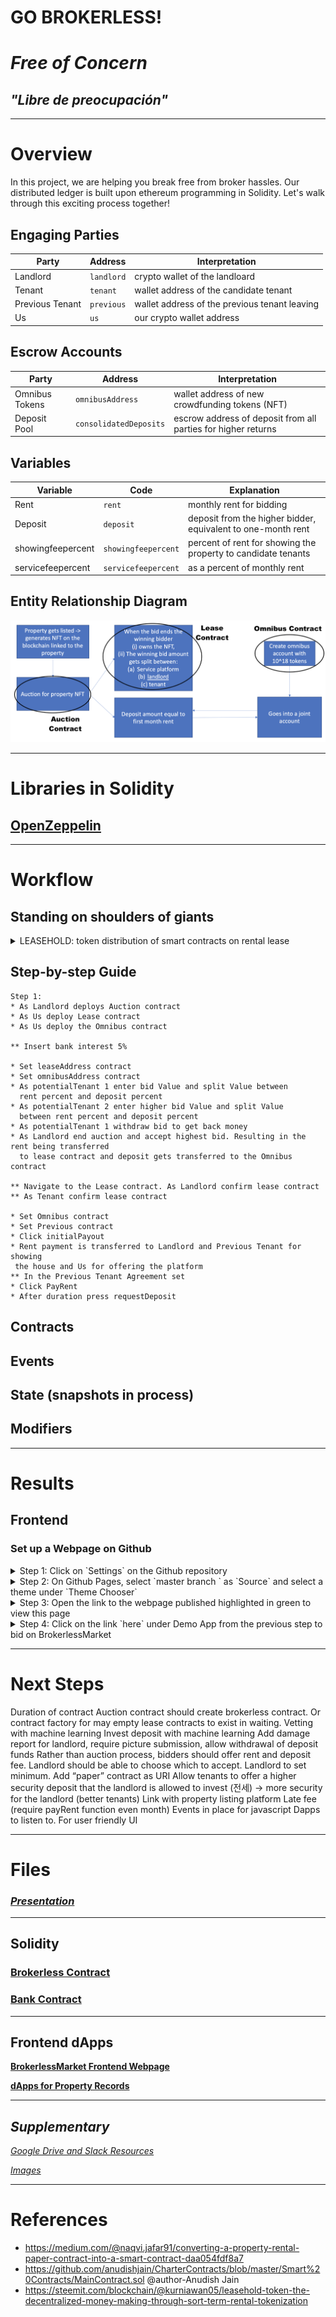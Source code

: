 # **GO BROKERLESS!**
# _Free of Concern_
## _"Libre de preocupación"_ 

---
# Overview
In this project, we are helping you break free from broker hassles. Our distributed ledger is built upon ethereum programming in Solidity. Let's walk through this exciting process together!

## Engaging Parties

|       Party        |    Address     |               Interpretation                 |
|--------------------|----------------|----------------------------------------------|
|          Landlord  |   `landlord`   |   crypto wallet of the landloard             |
|          Tenant    |   `tenant`     |  wallet address of the candidate tenant      |
|  Previous Tenant   |   `previous`   | wallet address of the previous tenant leaving|
|            Us      |      `us`      | our crypto wallet address                    |

## Escrow Accounts
|          Party        |       Address                |                           Interpretation                            |
|-----------------------|------------------------------|---------------------------------------------------------------------|
|     Omnibus Tokens    |   `omnibusAddress`           |  wallet address of new crowdfunding tokens  (NFT)                   |
|      Deposit Pool     |   `consolidatedDeposits`     |  escrow address of deposit from all parties for higher returns      |

## Variables

|       Variable          |        Code         |                           Explanation                               |
|-------------------------|---------------------|---------------------------------------------------------------------|
|          Rent           |        `rent`       |  monthly rent for bidding                                           |
|      Deposit            |       `deposit`     |  deposit from the higher bidder, equivalent to one-month rent       |
|      showingfeepercent  | `showingfeepercent` |  percent of rent for showing the property to candidate tenants      |
|      servicefeepercent  | `servicefeepercent` |  as a percent of monthly rent                                       |



## Entity Relationship Diagram
![erd](Resources/Images/erd.png)

---
# Libraries in Solidity
## [OpenZeppelin](https://github.com/OpenZeppelin/openzeppelin-contracts)


---
# Workflow

## Standing on shoulders of giants
<details><summary>
LEASEHOLD: token distribution of smart contracts on rental lease
</summary>

![leasehold_token](Resources/Images/leasehold_token.png)
_Source: [Leasehold Token - The Decentralized Money Making Through Sort Term Rental Tokenization](https://steemit.com/blockchain/@kurniawan05/leasehold-token-the-decentralized-money-making-through-sort-term-rental-tokenization)_

</details>

## Step-by-step Guide

```
Step 1:
* As Landlord deploys Auction contract 
* As Us deploy Lease contract
* As Us deploy the Omnibus contract

** Insert bank interest 5%

* Set leaseAddress contract
* Set omnibusAddress contract
* As potentialTenant 1 enter bid Value and split Value between 
  rent percent and deposit percent
* As potentialTenant 2 enter higher bid Value and split Value
  between rent percent and deposit percent
* As potentialTenant 1 withdraw bid to get back money
* As Landlord end auction and accept highest bid. Resulting in the rent being transferred
  to lease contract and deposit gets transferred to the Omnibus contract

** Navigate to the Lease contract. As Landlord confirm lease contract
** As Tenant confirm lease contract

* Set Omnibus contract
* Set Previous contract
* Click initialPayout
* Rent payment is transferred to Landlord and Previous Tenant for showing
 the house and Us for offering the platform
** In the Previous Tenant Agreement set 
* Click PayRent 
* After duration press requestDeposit

```



## Contracts

## Events

## State (snapshots in process)

## Modifiers



---
# Results

## Frontend

### Set up a Webpage on Github

<details><summary>
Step 1: Click on `Settings` on the Github repository
</summary>

![webpage_settings](Resources/Images/webpage_settings.png)

</details>

<details><summary>
Step 2: On Github Pages, select `master branch ` as `Source` and select a theme under `Theme Chooser`
</summary>

![webpage_githubpages](Resources/Images/webpage_githubpages.png)

</details>

<details><summary>
Step 3: Open the link to the webpage published highlighted in green to view this page
</summary>

![webpage_link](Resources/Images/webpage_link.png)

</details>

<details><summary>
Step 4: Click on the link `here` under Demo App from the previous step to bid on BrokerlessMarket 
</summary>

![webpage](Resources/Images/webpage.png)

</details>



---
# Next Steps

Duration of contract
Auction contract should create brokerless contract. Or contract factory for may empty lease contracts to exist in waiting. 
Vetting with machine learning
Invest deposit with machine learning
Add damage report for landlord, require picture submission, allow withdrawal of deposit funds
Rather than auction process, bidders should offer rent and deposit fee. Landlord should be able to choose which to accept. Landlord to set minimum.
Add “paper” contract as URI
Allow tenants to offer a higher security deposit that the landlord is allowed to invest (전세) -> more security for the landlord (better tenants)
Link with property listing platform
Late fee (require payRent function even month)
Events in place for javascript Dapps to listen to. For user friendly UI

---
# Files

### _**[Presentation](https://docs.google.com/presentation/d/1XqKJcWhoMMr_Lb58diU3U4TdTR0wG6HT/edit#slide=id.p6)**_

---

## **Solidity**

### **[Brokerless Contract](Code/Brokerless.sol)**
### **[Bank Contract](Code/BankInterestGenerator.sol)**

---
## Frontend dApps
**[BrokerlessMarket Frontend Webpage](Code/frontend_test)**

**[dApps for Property Records](Code/py_dApp)**

---
## _Supplementary_

_[Google Drive and Slack Resources](Resources/GoogleSlack)_

_[Images](Resources/Images)_






---
# References

* https://medium.com/@naqvi.jafar91/converting-a-property-rental-paper-contract-into-a-smart-contract-daa054fdf8a7
* https://github.com/anudishjain/CharterContracts/blob/master/Smart%20Contracts/MainContract.sol @author-Anudish Jain
* https://steemit.com/blockchain/@kurniawan05/leasehold-token-the-decentralized-money-making-through-sort-term-rental-tokenization



